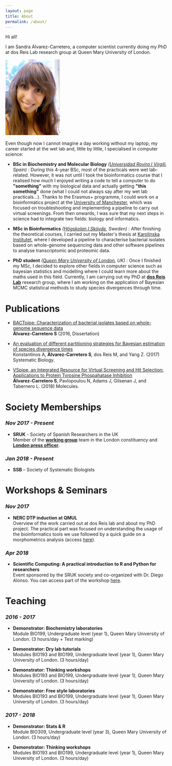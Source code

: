 ```yaml
---
layout: page
title: About
permalink: /about/
---
```


Hi all!

I am Sandra Álvarez-Carretero, a computer scientist currently doing my PhD at dos Reis Lab research group at Queen Mary University of London.

![](/assets/figs/sac.png)

Even though now I cannot imagine a day working without my laptop, my career started
at the wet lab and, little by little, I specialised in computer science:

* __BSc in Biochemistry and Molecular Biology__ *([Universidad Rovira I Virgili](http://www.urv.cat/es/estudios/grados/oferta/graudebioquimica/), Spain)*
: During this 4-year BSc, most of the practicals were wet lab-related. However, it was not until I took the bioinformatics course that I realised how much 
I enjoyed writing a code to tell a computer to do __"something"__ with my 
biological data and actually getting __"this something"__ done 
(what I could not always say after my wet lab practicals...). Thanks to the Erasmus+ programme, I could work on a bioinformatics project at the [University of Manchester](http://www.manchester.ac.uk/),
which was focused on troubleshooting and implementing a pipeline to carry out virtual screenings.
From then onwards, I was sure that my next steps in science 
had to integrate two fields: biology and informatics.  

* __MSc in Bioinformatics__ *([Högskolan I Skövde](http://www.his.se/en/#), Sweden)*
: After finishing the theoretical courses, I carried out my Master's thesis at [Karolinska Institutet](http://ki.se/en/research/centre-for-translational-microbiome-research-ctmr), 
where I developed a pipeline to characterise bacterial isolates based on whole-genome sequencing data
 and other software pipelines to analyse transcriptomic and proteomic data. 

* __PhD student__ *([Queen Mary University of London](http://www.sbcs.qmul.ac.uk/), UK)*
: Once I finished my MSc, I decided to explore other fields in computer science such as 
bayesian statistics and modelling where I could learn more about the maths used in this field. 
Currently, I am carrying out my PhD at [__dos Reis Lab__](dosreislab.github.io) research group,
where I am working on the application of Bayesian MCMC statistical methods to 
study species divergences through time.

# __Publications__

* [BACTpipe: Characterization of bacterial isolates based on whole-genome sequence data](http://his.diva-portal.org/smash/record.jsf?pid=diva2%3A1197064&dswid=-2253)  
   __Álvarez-Carretero S__ (2016, Dissertation)

* [An evaluation of different partitioning strategies for Bayesian estimation of species divergence times](https://academic.oup.com/sysbio/article/doi/10.1093/sysbio/syx061/3921199/An-Evaluation-of-Different-Partitioning-Strategies)  
   Konstantinos A, __Álvarez-Carretero S__, dos Reis M, and Yang Z. (2017) Systematic Biology.

* [VSpipe, an Integrated Resource for Virtual Screening and Hit Selection: Applications to Protein Tyrosine Phospahatase Inhibition](http://www.mdpi.com/1420-3049/23/2/353)  
   __Álvarez-Carretero S__, Pavlopoulou N, Adams J, Gilsenan J, and Tabernero L. (2018) Molecules.

# __Society Memberships__

### *Nov 2017 - Present*

   * **SRUK** - Society of Spanish Researchers in the UK  
      Member of the [**working group**](https://sruk.org.uk/constituencies/london/) team in the London constituency and [**London press officer**](https://sruk.org.uk/about-us/the-team/press-department/).
   
### *Jan 2018 - Present*

   * **SSB** – Society of Systematic Biologists

# __Workshops & Seminars__

### *Nov 2017* 

   * **NERC DTP induction at QMUL**  
      Overview of the work carried out at dos Reis lab and about my PhD project. The practical part was focused on understanding the usage of the bioinformatics tools we use followed by a quick guide on a morphometrics analysis (access [here](https://sabifo4.github.io/blog/Morphometrics_and_Procrustes_alignment)).

### *Apr 2018*

   * **Scientific Computing: A practical introduction to R and Python for researchers**  
   Event sponsored by the SRUK society and co-organized with Dr. Diego Alonso. You can access part of the workshop [here](https://github.com/dalonsoa/scientific_computing).

# __Teaching__

### *2016 - 2017*  
   
   * **Demonstrator: Biochemistry laboratories**  
   Module BIO199, Undergraduate level (year 1), Queen Mary University of London. (3 hours/day + Test marking)
   
   * **Demonstrator: Dry lab tutorials**  
   Modules BIO193 and BIO199, Undergraduate level (year 1), Queen Mary University of London. (3 hours/day)
   
   * **Demonstrator: Thinking workshops**  
   Modules BIO193 and BIO199, Undergraduate level (year 1), Queen Mary University of London. (3 hours/day)
   
   * **Demonstrator: Free style laboratories**  
   Modules BIO193 and BIO199, Undergraduate level (year 1), Queen Mary University of London. (3 hours/day)

### *2017 - 2018*
   
   * **Demonstrator: Stats & R**  
   Module BIO309, Undergraduate level (year 3), Queen Mary University of London. (3 hours/day)
   
   * **Demonstrator: Thinking workshops**  
   Modules BIO193 and BIO199, Undergraduate level (year 1), Queen Mary University of London. (3 hours/day)
   
